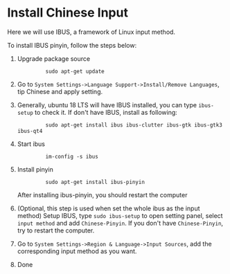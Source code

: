 # Install Chinese Input

Here we will use IBUS, a framework of Linux input method.
 
To install IBUS pinyin, follow the steps below:

1. Upgrade package source

                sudo apt-get update

2. Go to `System Settings->Language Support->Install/Remove Languages`, tip Chinese and apply setting.

3. Generally, ubuntu 18 LTS will have IBUS installed, you can type `ibus-setup` to check it. If don't have IBUS, install as following:

                sudo apt-get install ibus ibus-clutter ibus-gtk ibus-gtk3 ibus-qt4

4. Start ibus

                im-config -s ibus

5. Install pinyin

                sudo apt-get install ibus-pinyin
    
    After installing ibus-pinyin, you should restart the computer

6. (Optional, this step is used when set the whole ibus as the input method) Setup IBUS, type `sudo ibus-setup` to open setting panel, select `input method` and add `Chinese-Pinyin`. If you don't have `Chinese-Pinyin`, try to restart the computer.

7. Go to `System Settings->Region & Language->Input Sources`, add the corresponding input method as you want.

8. Done